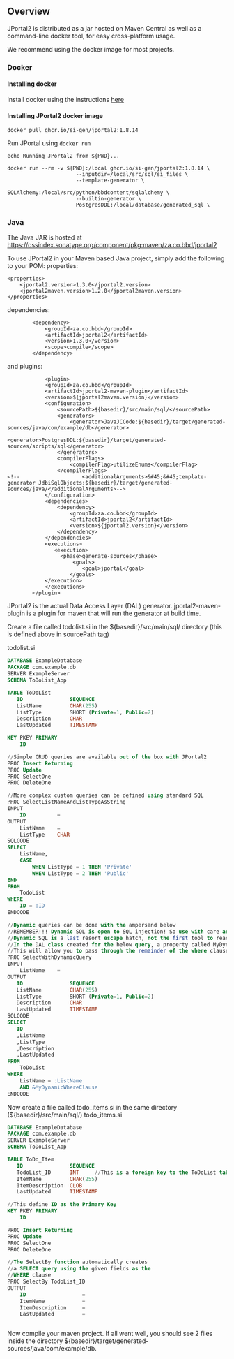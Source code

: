 ## Overview
JPortal2 is distributed as a jar hosted on Maven Central as well as a command-line docker tool, for easy cross-platform usage.

We recommend using the docker image for most projects.

### Docker

#### Installing docker
Install docker using the instructions [here](https://docs.docker.com/get-docker/)

#### Installing JPortal2 docker image
```shell
docker pull ghcr.io/si-gen/jportal2:1.8.14
```

Run JPortal using `docker run`
```shell
echo Running JPortal2 from ${PWD}...

docker run --rm -v ${PWD}:/local ghcr.io/si-gen/jportal2:1.8.14 \
                      --inputdir=/local/src/sql/si_files \
                      --template-generator \
                        SQLAlchemy:/local/src/python/bbdcontent/sqlalchemy \
                      --builtin-generator \
                      PostgresDDL:/local/database/generated_sql \
```

### Java

The Java JAR is hosted at https://ossindex.sonatype.org/component/pkg:maven/za.co.bbd/jportal2

To use JPortal2 in your Maven based Java project, simply add the following to your POM:
properties:
```
<properties>    
    <jportal2.version>1.3.0</jportal2.version>
    <jportal2maven.version>1.2.0</jportal2maven.version>
</properties>
```
dependencies:
```
        <dependency>
            <groupId>za.co.bbd</groupId>
            <artifactId>jportal2</artifactId>
            <version>1.3.0</version>
            <scope>compile</scope>
        </dependency>
``` 
and plugins:
```
            <plugin>
            <groupId>za.co.bbd</groupId>
            <artifactId>jportal2-maven-plugin</artifactId>
            <version>${jportal2maven.version}</version>
            <configuration>
                <sourcePath>${basedir}/src/main/sql/</sourcePath>
                <generators>
                    <generator>JavaJCCode:${basedir}/target/generated-sources/java/com/example/db</generator>
                    <generator>PostgresDDL:${basedir}/target/generated-sources/scripts/sql</generator>
                </generators>
                <compilerFlags>
                    <compilerFlag>utilizeEnums</compilerFlag>
                </compilerFlags>
<!--                    <additionalArguments>&#45;&#45;template-generator JdbiSqlObjects:${basedir}/target/generated-sources/java/</additionalArguments>-->
            </configuration>
            <dependencies>
                <dependency>
                    <groupId>za.co.bbd</groupId>
                    <artifactId>jportal2</artifactId>
                    <version>${jportal2.version}</version>
                </dependency>
            </dependencies>
            <executions>
               <execution>
                 <phase>generate-sources</phase>
                     <goals>
                        <goal>jportal</goal>
                    </goals>
            </execution>
            </executions>
        </plugin>

```

JPortal2 is the actual Data Access Layer (DAL) generator. jportal2-maven-plugin is a plugin for maven that will run the generator at build time.


Create a file called todolist.si in the ${basedir}/src/main/sql/ directory (this is defined above in sourcePath tag)

todolist.si
```sql
DATABASE ExampleDatabase
PACKAGE com.example.db
SERVER ExampleServer
SCHEMA ToDoList_App

TABLE ToDoList
   ID               SEQUENCE
   ListName         CHAR(255)
   ListType         SHORT (Private=1, Public=2)
   Description      CHAR
   LastUpdated      TIMESTAMP

KEY PKEY PRIMARY
    ID

//Simple CRUD queries are available out of the box with JPortal2
PROC Insert Returning
PROC Update
PROC SelectOne
PROC DeleteOne

//More complex custom queries can be defined using standard SQL
PROC SelectListNameAndListTypeAsString
INPUT
    ID          =
OUTPUT
    ListName    =
    ListType    CHAR
SQLCODE
SELECT
    ListName,
    CASE
        WHEN ListType = 1 THEN 'Private'
        WHEN ListType = 2 THEN 'Public'
END
FROM
    TodoList
WHERE
    ID = :ID
ENDCODE

//Dynamic queries can be done with the ampersand below
//REMEMBER!!! Dynamic SQL is open to SQL injection! So use with care and make sure to sanitize inputs!
//Dynamic SQL is a last resort escape hatch, not the first tool to reach for!!
//In the DAL class created for the below query, a property called MyDynamicWhereClause will be created
//This will allow you to pass through the remainder of the where clause as a string.
PROC SelectWithDynamicQuery
INPUT
    ListName    =
OUTPUT
   ID               SEQUENCE
   ListName         CHAR(255)
   ListType         SHORT (Private=1, Public=2)
   Description      CHAR
   LastUpdated      TIMESTAMP
SQLCODE
SELECT
   ID
   ,ListName
   ,ListType
   ,Description
   ,LastUpdated
FROM
    ToDoList
WHERE
    ListName = :ListName
    AND &MyDynamicWhereClause
ENDCODE

```

Now create a file called todo_items.si in the same directory (${basedir}/src/main/sql/)
todo_items.si
```sql
DATABASE ExampleDatabase
PACKAGE com.example.db
SERVER ExampleServer
SCHEMA ToDoList_App

TABLE ToDo_Item
   ID               SEQUENCE
   TodoList_ID      INT     //This is a foreign key to the ToDoList table
   ItemName         CHAR(255)
   ItemDescription  CLOB
   LastUpdated      TIMESTAMP

//This define ID as the Primary Key
KEY PKEY PRIMARY
    ID

PROC Insert Returning
PROC Update
PROC SelectOne
PROC DeleteOne

//The SelectBy function automatically creates
//a SELECT query using the given fields as the
//WHERE clause
PROC SelectBy TodoList_ID
OUTPUT
    ID                  =
    ItemName            =
    ItemDescription     =
    LastUpdated         =



```

Now compile your maven project. If all went well, you should see 2 files inside
the directory ${basedir}/target/generated-sources/java/com/example/db.
